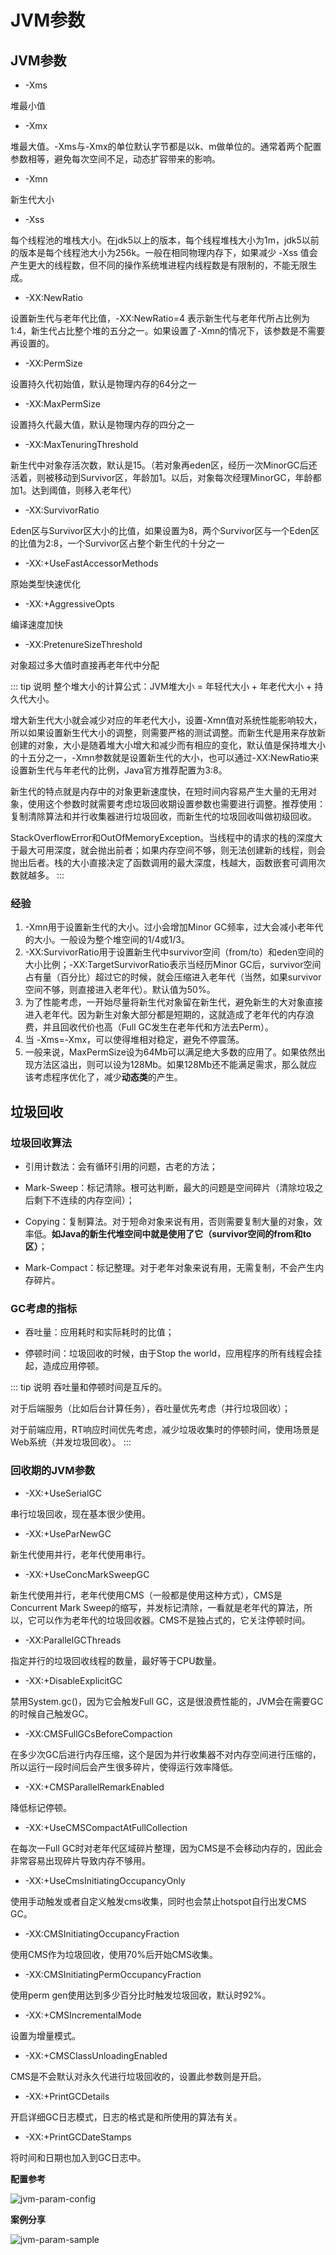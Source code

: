# JVM参数

## JVM参数

- -Xms

堆最小值

- -Xmx

堆最大值。-Xms与-Xmx的单位默认字节都是以k、m做单位的。通常着两个配置参数相等，避免每次空间不足，动态扩容带来的影响。

- -Xmn

新生代大小

- -Xss

每个线程池的堆栈大小。在jdk5以上的版本，每个线程堆栈大小为1m，jdk5以前的版本是每个线程池大小为256k。一般在相同物理内存下，如果减少 -Xss 值会产生更大的线程数，但不同的操作系统堆进程内线程数是有限制的，不能无限生成。

- -XX:NewRatio

设置新生代与老年代比值，-XX:NewRatio=4 表示新生代与老年代所占比例为 1:4，新生代占比整个堆的五分之一。如果设置了-Xmn的情况下，该参数是不需要再设置的。

- -XX:PermSize

设置持久代初始值，默认是物理内存的64分之一

- -XX:MaxPermSize

设置持久代最大值，默认是物理内存的四分之一

- -XX:MaxTenuringThreshold

新生代中对象存活次数，默认是15。（若对象再eden区，经历一次MinorGC后还活着，则被移动到Survivor区，年龄加1。以后，对象每次经理MinorGC，年龄都加1。达到阈值，则移入老年代）

- -XX:SurvivorRatio

Eden区与Survivor区大小的比值，如果设置为8，两个Survivor区与一个Eden区的比值为2:8，一个Survivor区占整个新生代的十分之一

- -XX:+UseFastAccessorMethods

原始类型快速优化

- -XX:+AggressiveOpts

编译速度加快

- -XX:PretenureSizeThreshold

对象超过多大值时直接再老年代中分配

::: tip 说明
整个堆大小的计算公式：JVM堆大小 = 年轻代大小 + 年老代大小 + 持久代大小。

增大新生代大小就会减少对应的年老代大小，设置-Xmn值对系统性能影响较大，所以如果设置新生代大小的调整，则需要严格的测试调整。而新生代是用来存放新创建的对象，大小是随着堆大小增大和减少而有相应的变化，默认值是保持堆大小的十五分之一，-Xmn参数就是设置新生代的大小，也可以通过-XX:NewRatio来设置新生代与年老代的比例，Java官方推荐配置为3:8。

新生代的特点就是内存中的对象更新速度快，在短时间内容易产生大量的无用对象，使用这个参数时就需要考虑垃圾回收期设置参数也需要进行调整。推荐使用：复制清除算法和并行收集器进行垃圾回收，而新生代的垃圾回收叫做初级回收。

StackOverflowError和OutOfMemoryException。当线程中的请求的栈的深度大于最大可用深度，就会抛出前者；如果内存空间不够，则无法创建新的线程，则会抛出后者。栈的大小直接决定了函数调用的最大深度，栈越大，函数嵌套可调用次数就越多。
:::

### 经验

1. -Xmn用于设置新生代的大小。过小会增加Minor GC频率，过大会减小老年代的大小。一般设为整个堆空间的1/4或1/3。
2. -XX:SurvivorRatio用于设置新生代中survivor空间（from/to）和eden空间的大小比例；-XX:TargetSurvivorRatio表示当经历Minor GC后，survivor空间占有量（百分比）超过它的时候，就会压缩进入老年代（当然，如果survivor空间不够，则直接进入老年代）。默认值为50%。
3. 为了性能考虑，一开始尽量将新生代对象留在新生代，避免新生的大对象直接进入老年代。因为新生对象大部分都是短期的，这就造成了老年代的内存浪费，并且回收代价也高（Full GC发生在老年代和方法去Perm）。
4. 当 -Xms=-Xmx，可以使得堆相对稳定，避免不停震荡。
5. 一般来说，MaxPermSize设为64Mb可以满足绝大多数的应用了。如果依然出现方法区溢出，则可以设为128Mb。如果128Mb还不能满足需求，那么就应该考虑程序优化了，减少**动态类**的产生。

## 垃圾回收

### 垃圾回收算法

- 引用计数法：会有循环引用的问题，古老的方法；

- Mark-Sweep：标记清除。根可达判断，最大的问题是空间碎片（清除垃圾之后剩下不连续的内存空间）；

- Copying：复制算法。对于短命对象来说有用，否则需要复制大量的对象，效率低。**如Java的新生代堆空间中就是使用了它（survivor空间的from和to区）**；

- Mark-Compact：标记整理。对于老年对象来说有用，无需复制，不会产生内存碎片。

### GC考虑的指标

- 吞吐量：应用耗时和实际耗时的比值；

- 停顿时间：垃圾回收的时候，由于Stop the world，应用程序的所有线程会挂起，造成应用停顿。

::: tip 说明
吞吐量和停顿时间是互斥的。

对于后端服务（比如后台计算任务），吞吐量优先考虑（并行垃圾回收）；

对于前端应用，RT响应时间优先考虑，减少垃圾收集时的停顿时间，使用场景是Web系统（并发垃圾回收）。
:::

### 回收期的JVM参数

- -XX:+UseSerialGC

串行垃圾回收，现在基本很少使用。

- -XX:+UseParNewGC

新生代使用并行，老年代使用串行。

- -XX:+UseConcMarkSweepGC

新生代使用并行，老年代使用CMS（一般都是使用这种方式），CMS是Concurrent Mark Sweep的缩写，并发标记清除，一看就是老年代的算法，所以，它可以作为老年代的垃圾回收器。CMS不是独占式的，它关注停顿时间。

- -XX:ParallelGCThreads

指定并行的垃圾回收线程的数量，最好等于CPU数量。

- -XX:+DisableExplicitGC

禁用System.gc()，因为它会触发Full GC，这是很浪费性能的，JVM会在需要GC的时候自己触发GC。

- -XX:CMSFullGCsBeforeCompaction

在多少次GC后进行内存压缩，这个是因为并行收集器不对内存空间进行压缩的，所以运行一段时间后会产生很多碎片，使得运行效率降低。

- -XX:+CMSParallelRemarkEnabled

降低标记停顿。

- -XX:+UseCMSCompactAtFullCollection

在每次一Full GC时对老年代区域碎片整理，因为CMS是不会移动内存的，因此会非常容易出现碎片导致内存不够用。

- -XX:+UseCmsInitiatingOccupancyOnly

使用手动触发或者自定义触发cms收集，同时也会禁止hotspot自行出发CMS GC。

- -XX:CMSInitiatingOccupancyFraction

使用CMS作为垃圾回收，使用70%后开始CMS收集。

- -XX:CMSInitiatingPermOccupancyFraction

使用perm gen使用达到多少百分比时触发垃圾回收，默认时92%。

- -XX:+CMSIncrementalMode

设置为增量模式。

- -XX:+CMSClassUnloadingEnabled

CMS是不会默认对永久代进行垃圾回收的，设置此参数则是开启。

- -XX:+PrintGCDetails

开启详细GC日志模式，日志的格式是和所使用的算法有关。

- -XX:+PrintGCDateStamps

将时间和日期也加入到GC日志中。

**配置参考**

![jvm-param-config](/images/JVM参数/jvm-param-config.png)

**案例分享**

![jvm-param-sample](/images/JVM参数/jvm-param-sample.png)